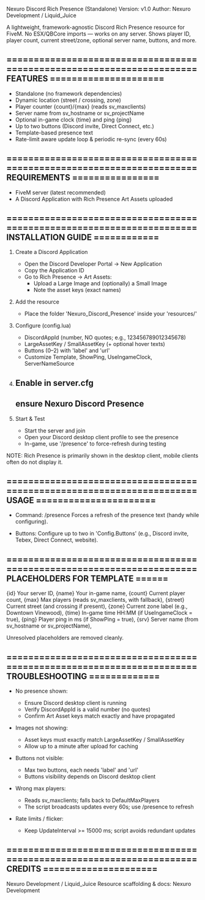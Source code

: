 Nexuro Discord Rich Presence (Standalone)
Version: v1.0
Author: Nexuro Development / Liquid_Juice

A lightweight, framework-agnostic Discord Rich Presence resource for FiveM.
No ESX/QBCore imports — works on any server. Shows player ID, player count,
current street/zone, optional server name, buttons, and more.

======================================================================
FEATURES =====================
----------------------------------------------------------------------
- Standalone (no framework dependencies)
- Dynamic location (street / crossing, zone)
- Player counter {count}/{max} (reads sv_maxclients)
- Server name from sv_hostname or sv_projectName
- Optional in-game clock {time} and ping {ping}
- Up to two buttons (Discord invite, Direct Connect, etc.)
- Template-based presence text
- Rate-limit aware update loop & periodic re-sync (every 60s)

======================================================================
REQUIREMENTS ================
----------------------------------------------------------------------
- FiveM server (latest recommended)
- A Discord Application with Rich Presence Art Assets uploaded

======================================================================
INSTALLATION GUIDE ============
----------------------------------------------------------------------
1) Create a Discord Application
   - Open the Discord Developer Portal -> New Application
   - Copy the Application ID
   - Go to Rich Presence -> Art Assets:
     * Upload a Large Image and (optionally) a Small Image
     * Note the asset keys (exact names)

2) Add the resource
   - Place the folder 'Nexuro_Discord_Presence' inside your 'resources/'

3) Configure (config.lua)
   - DiscordAppId (number, NO quotes; e.g., 123456789012345678)
   - LargeAssetKey / SmallAssetKey (+ optional hover texts)
   - Buttons (0–2) with 'label' and 'url'
   - Customize Template, ShowPing, UseIngameClock, ServerNameSource

4) Enable in server.cfg
   --------------------------------------------------------------
   ensure Nexuro Discord Presence
   --------------------------------------------------------------

5) Start & Test
   - Start the server and join
   - Open your Discord desktop client profile to see the presence
   - In-game, use '/presence' to force-refresh during testing

NOTE: Rich Presence is primarily shown in the desktop client, mobile clients
often do not display it.

======================================================================
USAGE ======================
----------------------------------------------------------------------
- Command: /presence
  Forces a refresh of the presence text (handy while configuring).

- Buttons:
  Configure up to two in 'Config.Buttons' (e.g., Discord invite, Tebex,
  Direct Connect, website).

======================================================================
PLACEHOLDERS FOR TEMPLATE ======
----------------------------------------------------------------------
{id}   Your server ID, 
{name} Your in-game name, 
{count} Current player count, 
{max}   Max players (reads sv_maxclients, with fallback), 
{street} Current street (and crossing if present), 
{zone}  Current zone label (e.g., Downtown Vinewood), 
{time}  In-game time HH:MM (if UseIngameClock = true), 
{ping}  Player ping in ms (if ShowPing = true), 
{srv}   Server name (from sv_hostname or sv_projectName), 

Unresolved placeholders are removed cleanly.

======================================================================
TROUBLESHOOTING =============
----------------------------------------------------------------------
- No presence shown:
  * Ensure Discord desktop client is running
  * Verify DiscordAppId is a valid number (no quotes)
  * Confirm Art Asset keys match exactly and have propagated

- Images not showing:
  * Asset keys must exactly match LargeAssetKey / SmallAssetKey
  * Allow up to a minute after upload for caching

- Buttons not visible:
  * Max two buttons, each needs 'label' and 'url'
  * Buttons visibility depends on Discord desktop client

- Wrong max players:
  * Reads sv_maxclients; falls back to DefaultMaxPlayers
  * The script broadcasts updates every 60s; use /presence to refresh

- Rate limits / flicker:
  * Keep UpdateInterval >= 15000 ms; script avoids redundant updates


======================================================================
CREDITS =====================
----------------------------------------------------------------------
Nexuro Development / Liquid_Juice
Resource scaffolding & docs: Nexuro Development
